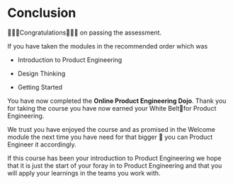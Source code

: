 # Conclusion

🎇🎇🎇Congratulations🎇🎇🎇 on passing the assessment.

If you have taken the modules in the recommended order which was

* Introduction to Product Engineering

* Design Thinking

* Getting Started

You have now completed the **Online Product Engineering Dojo**. Thank you for taking the course you have now earned your White Belt📜for Product Engineering.

We trust you have enjoyed the course and as promised in the Welcome module the next time you have need for that bigger 🚢 you can Product Engineer it accordingly.

If this course has been your introduction to Product Engineering we hope that it is just the start of your foray in to Product Engineering and that you will apply your learnings in the teams you work with.

